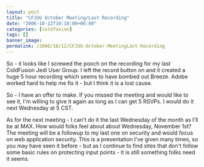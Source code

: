 ```yaml
---
layout: post
title: "CFJUG October Meeting/Last Recording"
date: "2006-10-12T10:10:00+06:00"
categories: [coldfusion]
tags: []
banner_image: 
permalink: /2006/10/12/CFJUG-October-MeetingLast-Recording
---
```


So - it looks like I screwed the pooch on the recording for my last ColdFusion Jedi User Group. I left the record button on and it created a huge 5 hour recording which seems to have bombed out Breeze. Adobe worked hard to help me fix it - but I think it is a lost cause.

So - I have an offer to make. If you missed the meeting and would like to see it, I'm willing to give it again as long as I can get 5 RSVPs. I would do it next Wednesday at 5 CST. 

As for the next meeting - I can't do it the last Wednesday of the month as I'll be at MAX. How would folks feel about about Wednesday, November 1st? The meeting will be a followup to my last one on security and would focus on web application security. This is a presentation I've given many times, so you may have seen it before - but as I continue to find sites that don't follow some basic rules on protecting input points - it is still something folks need it seems.